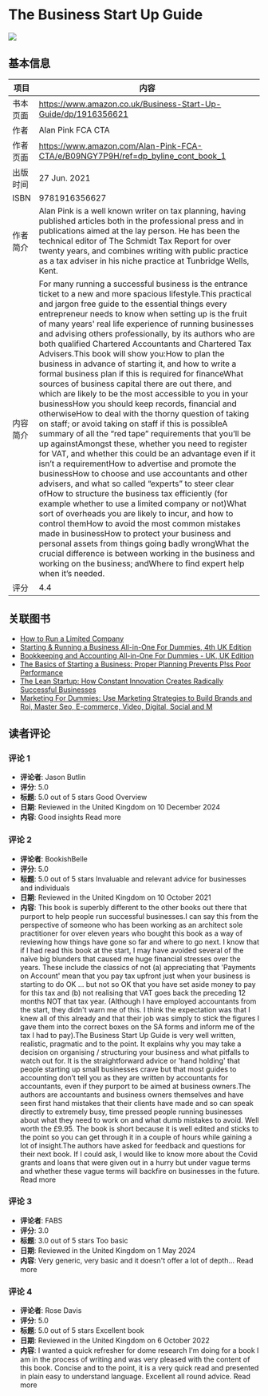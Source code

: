 # The Business Start Up Guide

![](https://m.media-amazon.com/images/I/61XDBtiNkIL._SY522_.jpg)

## 基本信息

| 项目 | 内容 |
| --- | --- |
| 书本页面 | https://www.amazon.co.uk/Business-Start-Up-Guide/dp/1916356621 |
| 作者 | Alan Pink FCA CTA |
| 作者页面 | https://www.amazon.com/Alan-Pink-FCA-CTA/e/B09NGY7P9H/ref=dp_byline_cont_book_1 |
| 出版时间 | 27 Jun. 2021 |
| ISBN | 9781916356627 |
| 作者简介 | Alan Pink is a well known writer on tax planning, having published articles both in the professional press and in publications aimed at the lay person. He has been the technical editor of The Schmidt Tax Report for over twenty years, and combines writing with public practice as a tax adviser in his niche practice at Tunbridge Wells, Kent. |
| 内容简介 | For many running a successful business is the entrance ticket to a new and more spacious lifestyle.This practical and jargon free guide to the essential things every entrepreneur needs to know when setting up is the fruit of many years' real life experience of running businesses and advising others professionally, by its authors who are both qualified Chartered Accountants and Chartered Tax Advisers.This book will show you:How to plan the business in advance of starting it, and how to write a formal business plan if this is required for financeWhat sources of business capital there are out there, and which are likely to be the most accessible to you in your businessHow you should keep records, financial and otherwiseHow to deal with the thorny question of taking on staff; or avoid taking on staff if this is possibleA summary of all the “red tape” requirements that you’ll be up againstAmongst these, whether you need to register for VAT, and whether this could be an advantage even if it isn’t a requirementHow to advertise and promote the businessHow to choose and use accountants and other advisers, and what so called “experts” to steer clear ofHow to structure the business tax efficiently (for example whether to use a limited company or not)What sort of overheads you are likely to incur, and how to control themHow to avoid the most common mistakes made in businessHow to protect your business and personal assets from things going badly wrongWhat the crucial difference is between working in the business and working on the business; andWhere to find expert help when it’s needed. |
| 评分 | 4.4 |

## 关联图书

- [How to Run a Limited Company](https://www.amazon.com/How-Limited-Company-Hugh-Williams/dp/1910143219/ref=bmx_dp_ii1s3smn_d_sccl_2_1/262-7551295-4696626?pd_rd_w=ytwQH&content-id=amzn1.sym.823effd4-ffa6-40b2-a75a-c69d605eb160&pf_rd_p=823effd4-ffa6-40b2-a75a-c69d605eb160&pf_rd_r=CZ6NFVPE9G4YZ7Z5Y1C5&pd_rd_wg=R26zx&pd_rd_r=9839f6cb-a63b-40a6-ae85-0ef29fc03101&pd_rd_i=1910143219&psc=1)
- [Starting & Running a Business All-in-One For Dummies, 4th UK Edition](https://www.amazon.com/Starting-Running-Business-All-Dummies/dp/1394201656/ref=bmx_dp_ii1s3smn_d_sccl_2_2/262-7551295-4696626?pd_rd_w=ytwQH&content-id=amzn1.sym.823effd4-ffa6-40b2-a75a-c69d605eb160&pf_rd_p=823effd4-ffa6-40b2-a75a-c69d605eb160&pf_rd_r=CZ6NFVPE9G4YZ7Z5Y1C5&pd_rd_wg=R26zx&pd_rd_r=9839f6cb-a63b-40a6-ae85-0ef29fc03101&pd_rd_i=1394201656&psc=1)
- [Bookkeeping and Accounting All-in-One For Dummies - UK, UK Edition](https://www.amazon.com/Bookkeeping-Accounting-All-One-Dummies/dp/1119026539/ref=bmx_dp_ii1s3smn_d_sccl_2_3/262-7551295-4696626?pd_rd_w=ytwQH&content-id=amzn1.sym.823effd4-ffa6-40b2-a75a-c69d605eb160&pf_rd_p=823effd4-ffa6-40b2-a75a-c69d605eb160&pf_rd_r=CZ6NFVPE9G4YZ7Z5Y1C5&pd_rd_wg=R26zx&pd_rd_r=9839f6cb-a63b-40a6-ae85-0ef29fc03101&pd_rd_i=1119026539&psc=1)
- [The Basics of Starting a Business: Proper Planning Prevents P!ss Poor Performance](https://www.amazon.com/Basics-Starting-Business-Planning-Performance/dp/B0C2SBZX35/ref=bmx_dp_ii1s3smn_d_sccl_2_4/262-7551295-4696626?pd_rd_w=ytwQH&content-id=amzn1.sym.823effd4-ffa6-40b2-a75a-c69d605eb160&pf_rd_p=823effd4-ffa6-40b2-a75a-c69d605eb160&pf_rd_r=CZ6NFVPE9G4YZ7Z5Y1C5&pd_rd_wg=R26zx&pd_rd_r=9839f6cb-a63b-40a6-ae85-0ef29fc03101&pd_rd_i=B0C2SBZX35&psc=1)
- [The Lean Startup: How Constant Innovation Creates Radically Successful Businesses](https://www.amazon.com/Lean-Startup-Innovation-Successful-Businesses/dp/0670921602/ref=bmx_dp_ii1s3smn_d_sccl_2_5/262-7551295-4696626?pd_rd_w=ytwQH&content-id=amzn1.sym.823effd4-ffa6-40b2-a75a-c69d605eb160&pf_rd_p=823effd4-ffa6-40b2-a75a-c69d605eb160&pf_rd_r=CZ6NFVPE9G4YZ7Z5Y1C5&pd_rd_wg=R26zx&pd_rd_r=9839f6cb-a63b-40a6-ae85-0ef29fc03101&pd_rd_i=0670921602&psc=1)
- [Marketing For Dummies: Use Marketing Strategies to Build Brands and Roi, Master Seo, E-commerce, Video, Digital, Social and M](https://www.amazon.com/Marketing-Dummies-Business-Personal-Finance/dp/1119894875/ref=bmx_dp_ii1s3smn_d_sccl_2_6/262-7551295-4696626?pd_rd_w=ytwQH&content-id=amzn1.sym.823effd4-ffa6-40b2-a75a-c69d605eb160&pf_rd_p=823effd4-ffa6-40b2-a75a-c69d605eb160&pf_rd_r=CZ6NFVPE9G4YZ7Z5Y1C5&pd_rd_wg=R26zx&pd_rd_r=9839f6cb-a63b-40a6-ae85-0ef29fc03101&pd_rd_i=1119894875&psc=1)

## 读者评论

### 评论 1

- **评论者**: Jason Butlin
- **评分**: 5.0
- **标题**: 5.0 out of 5 stars
Good Overview
- **日期**: Reviewed in the United Kingdom on 10 December 2024
- **内容**: Good insights
Read more

### 评论 2

- **评论者**: BookishBelle
- **评分**: 5.0
- **标题**: 5.0 out of 5 stars
Invaluable and relevant advice for businesses and individuals
- **日期**: Reviewed in the United Kingdom on 10 October 2021
- **内容**: This book is superbly different to the other books out there that purport to help people run successful businesses.I can say this from the perspective of someone who has been working as an architect sole practitioner for over eleven years who bought this book as a way of reviewing how things have gone so far and where to go next. I know that if I had read this book at the start, I may have avoided several of the naïve big blunders that caused me huge financial stresses over the years. These include the classics of not (a) appreciating that 'Payments on Account' mean that you pay tax upfront just when your business is starting to do OK ... but not so OK that you have set aside money to pay for this tax and (b) not realising that VAT goes back the preceding 12 months NOT that tax year. (Although I have employed accountants from the start, they didn't warn me of this. I think the expectation was that I knew all of this already and that their job was simply to stick the figures I gave them into the correct boxes on the SA forms and inform me of the tax I had to pay).The Business Start Up Guide is very well written, realistic, pragmatic and to the point. It explains why you may take a decision on organising / structuring your business and what pitfalls to watch out for. It is the straightforward advice or 'hand holding' that people starting up small businesses crave but that most guides to accounting don’t tell you as they are written by accountants for accountants, even if they purport to be aimed at business owners.The authors are accountants and business owners themselves and have seen first hand mistakes that their clients have made and so can speak directly to extremely busy, time pressed people running businesses about what they need to work on and what dumb mistakes to avoid. Well worth the £9.95. The book is short because it is well edited and sticks to the point so you can get through it in a couple of hours while gaining a lot of insight.The authors have asked for feedback and questions for their next book. If I could ask, I would like to know more about the Covid grants and loans that were given out in a hurry but under vague terms and whether these vague terms will backfire on businesses in the future.
Read more

### 评论 3

- **评论者**: FABS
- **评分**: 3.0
- **标题**: 3.0 out of 5 stars
Too basic
- **日期**: Reviewed in the United Kingdom on 1 May 2024
- **内容**: Very generic, very basic and it doesn't offer a lot of depth...
Read more

### 评论 4

- **评论者**: Rose Davis
- **评分**: 5.0
- **标题**: 5.0 out of 5 stars
Excellent book
- **日期**: Reviewed in the United Kingdom on 6 October 2022
- **内容**: I wanted a quick refresher for dome research I'm doing for a book I am in the process of writing and was very pleased with the content of this book. Concise and to the point, it is a very quick read and presented in plain easy to understand language.  Excellent all round advice.
Read more
